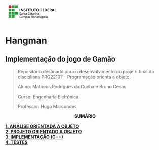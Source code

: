 <img src="img/ifsc-logo.png"
     width="30%"
     style="padding: 10px">

# Hangman

## Implementação do jogo de Gamão

> Repositório destinado para o desenvolvimento do projeto final da discipliana PRG22107 - Programação orienta a objeto. 
> 
> Aluno: Matheus Rodrigues da Cunha e Bruno Cesar
> 
> Curso: Engenharia Eletrônica  
>
> Professor: Hugo Marcondes

<p align=center><strong>SUMÁRIO</strong></p>

[**1. ANÁLISE ORIENTADA A OBJETO**](./analise.md)<br>
[**2. PROJETO ORIENTADO A OBJETO**](./projeto.md)<br>
[**3. IMPLEMENTAÇÃO (C++)**](./implementacao.md)<br>
[**4. TESTES**](./testes.md)<br>
